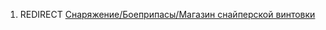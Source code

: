 1.  REDIRECT [Снаряжение/Боеприпасы/Магазин снайперской
    винтовки](Снаряжение/Боеприпасы/Магазин_снайперской_винтовки "wikilink")